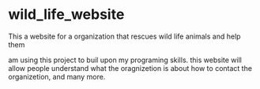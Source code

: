 # wild_life_website
This a website for a organization that rescues wild life animals and help them 

am using this project to buil upon my programing skills. this website will allow people understand what the oragnizetion is about how to contact the organizetion, and many more. 
